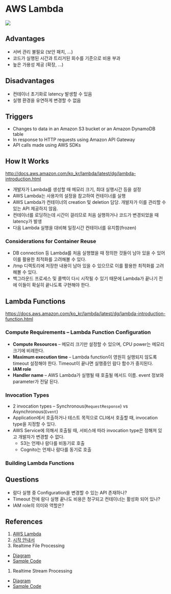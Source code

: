 # AWS Lambda

![](https://d0.awsstatic.com/Test%20Images/MasonTests/Lambda_HowItWorks.png)

## Advantages

- 서버 관리 불필요 (보안 패치, ...)
- 코드가 실행된 시간과 트리거된 회수를 기준으로 비용 부과
- 높은 가용성 제공 (확장, ...)

## Disadvantages

- 컨테이너 초기화로 latency 발생할 수 있음
- 실행 환경을 유연하게 변경할 수 없음

## Triggers

- Changes to data in an Amazon S3 bucket or an Amazon DynamoDB table
- In response to HTTP requests using Amazon API Gateway
- API calls made using AWS SDKs

## How It Works

http://docs.aws.amazon.com/ko_kr/lambda/latest/dg/lambda-introduction.html

- 개발자가 Lambda를 생성할 때 메모리 크기, 최대 실행시간 등을 설정
- AWS Lambda는 사용자의 설정을 참고하여 컨테이너를 실행
- AWS Lambda가 컨테이너의 creation 및 deletion 담당. 개발자가 이를 관리할 수 있는 API 제공하지 않음.
- 컨테이너를 로딩하는데 시간이 걸리므로 처음 실행하거나 코드가 변경되었을 때 latency가 발생
- 다음 Lambda 실행을 대비해 일정시간 컨테이너를 유지함(frozen)

### Considerations for Container Reuse

- DB connection 등 Lambda를 처음 실행했을 때 정의한 것들이 남아 있을 수 있어 이를 활용한 최적화를 고려해볼 수 있다.
- /tmp 디렉토리에 저장한 내용이 남아 있을 수 있으므로 이를 활용한 최적화를 고려해볼 수 있다.
- 백그라운드 프로세스 및 콜백이 다시 시작될 수 있기 때문에 Lambda가 끝나기 전에 이들이 확실히 끝나도록 구현해야 한다.

## Lambda Functions

https://docs.aws.amazon.com/ko_kr/lambda/latest/dg/lambda-introduction-function.html

### Compute Requirements – Lambda Function Configuration

- **Compute Resources** – 메모리 크기만 설정할 수 있으며, CPU power는 메모리 크기에 비례한다.
- **Maximum execution time** – Lambda function이 영원히 실행되지 않도록 timeout 설정해야 한다. Timeout이 끝나면 실행중인 람다 함수가 중지된다.
- **IAM role**
- **Handler name** – AWS Lambda가 실행될 때 호출될 메서드 이름. event 정보와 parameter가 전달 된다.

### Invocation Types

- 2 invocation types – Synchronous(`RequestResponse`) vs Asynchronous(`Event`)
- Application에서 호출하거나 테스트 목적으로 CLI에서 호출할 때, invocation type을 지정할 수 있다.
- AWS Service에 의해서 호출될 때, 서비스에 따라 invocation type은 정해져 있고 개발자가 변경할 수 없다.
  - S3는 언제나 람다를 비동기로 호출
  - Cognito는 언제나 람다를 동기로 호출

### Building Lambda Functions

## Questions

- 람다 실행 중 Configuration을 변경할 수 있는 API 존재하나?
- Timeout 전에 람다 실행 끝나도 비용은 청구되고 컨테이너는 활성화 되어 있나?
- IAM role의 의미와 역할은?

## References

1. [AWS Lambda](https://aws.amazon.com/ko/lambda/)
1. [시작 안내서](http://docs.aws.amazon.com/ko_kr/lambda/latest/dg/welcome.html)
1. Realtime File Processing
  - [Diagram](https://s3.amazonaws.com/awslambda-reference-architectures/file-processing/lambda-refarch-fileprocessing.pdf)
  - [Sample Code](https://github.com/awslabs/lambda-refarch-fileprocessing)
1. Realtime Stream Processing
  - [Diagram](https://s3.amazonaws.com/awslambda-reference-architectures/stream-processing/lambda-refarch-streamprocessing.pdf)
  - [Sample Code](https://github.com/awslabs/lambda-refarch-streamprocessing)
